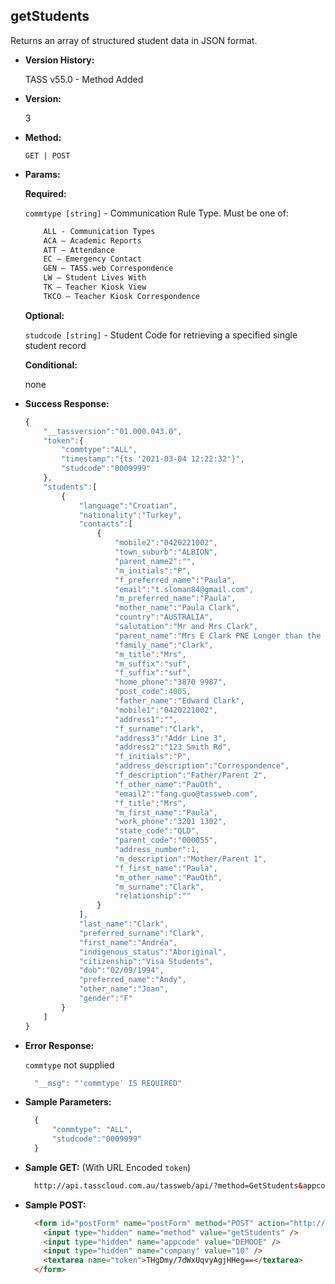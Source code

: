 **getStudents**
----
  Returns an array of structured student data in JSON format.

* **Version History:**

    TASS v55.0 - Method Added

* **Version:**

  3

* **Method:**

  `GET | POST`
  
*  **Params:**

   **Required:**
 
   `commtype [string]` - Communication Rule Type. Must be one of:
    ```HTML
        ALL - Communication Types
        ACA – Academic Reports
        ATT – Attendance
        EC – Emergency Contact
        GEN – TASS.web Correspondence
        LW – Student Lives With
        TK – Teacher Kiosk View
        TKCO – Teacher Kiosk Correspondence
    ```                       

   **Optional:**

   `studcode [string]` - Student Code for retrieving a specified single student record

   **Conditional:**

   none

* **Success Response:**

    ```javascript
	{
		"__tassversion":"01.000.043.0",
		"token":{
			"commtype":"ALL",
			"timestamp":"{ts '2021-03-04 12:22:32'}",
			"studcode":"0009999"
		},
		"students":[
			{
				"language":"Croatian",
				"nationality":"Turkey",
				"contacts":[
					{
						"mobile2":"0420221002",
						"town_suburb":"ALBION",
						"parent_name2":"",
						"m_initials":"P",
						"f_preferred_name":"Paula",
						"email":"t.sloman84@gmail.com",
						"m_preferred_name":"Paula",
						"mother_name":"Paula Clark",
						"country":"AUSTRALIA",
						"salutation":"Mr and Mrs Clark",
						"parent_name":"Mrs E Clark PNE Longer than the maximal limit 61 charactersXD",
						"family_name":"Clark",
						"m_title":"Mrs",
						"m_suffix":"suf",
						"f_suffix":"suf",
						"home_phone":"3870 9987",
						"post_code":4005,
						"father_name":"Edward Clark",
						"mobile1":"0420221002",
						"address1":"",
						"f_surname":"Clark",
						"address3":"Addr Line 3",
						"address2":"123 Smith Rd",
						"f_initials":"P",
						"address_description":"Correspondence",
						"f_description":"Father/Parent 2",
						"f_other_name":"PauOth",
						"email2":"fang.guo@tassweb.com",
						"f_title":"Mrs",
						"m_first_name":"Paula",
						"work_phone":"3201 1302",
						"state_code":"QLD",
						"parent_code":"000055",
						"address_number":1,
						"m_description":"Mother/Parent 1",
						"f_first_name":"Paula",
						"m_other_name":"PauOth",
						"m_surname":"Clark",
						"relationship":""
					}
				],
				"last_name":"Clark",
				"preferred_surname":"Clark",
				"first_name":"Andréa",
				"indigenous_status":"Aboriginal",
				"citizenship":"Visa Students",
				"dob":"02/09/1994",
				"preferred_name":"Andy",
				"other_name":"Joan",
				"gender":"F"
			}
		]
	}		
    ```
 
* **Error Response:**

    `commtype` not supplied
    ```javascript
      "__msg": "'commtype' IS REQUIRED"
    ```
    
* **Sample Parameters:**

  ```javascript
    {
        "commtype": "ALL",
		"studcode":"0009999"
    }
  ```

* **Sample GET:** (With URL Encoded `token`)

  ```HTML
    http://api.tasscloud.com.au/tassweb/api/?method=GetStudents&appcode=DEMOOE&company=10&token=THgDmy%2F7dWxUqvyAgjHHeg%3D%3D
  ```
  
* **Sample POST:**

  ```HTML
    <form id="postForm" name="postForm" method="POST" action="http://api.tasscloud.com.au/tassweb/api/">
      <input type="hidden" name="method" value="getStudents" />
      <input type="hidden" name="appcode" value="DEMOOE" />
      <input type="hidden" name="company" value="10" />
      <textarea name="token">THgDmy/7dWxUqvyAgjHHeg==</textarea>
    </form>
  ```
